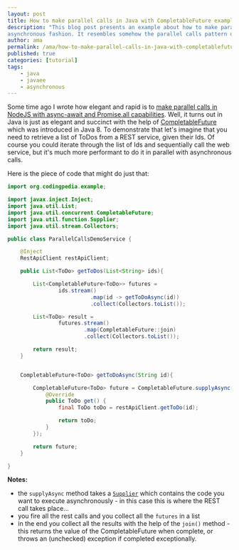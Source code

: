 ```yaml
---
layout: post
title: How to make parallel calls in Java with CompletableFuture example
description: "This blog post presents an example about how to make parallel calls in Java with CompletableFuture in an
asynchronous fashion. It resembles somehow the parallel calls pattern one can achieve in JavaScript with async-await and Promise.all"
author: ama
permalink: /ama/how-to-make-parallel-calls-in-java-with-completablefuture-example
published: true
categories: [tutorial]
tags:
    - java
    - javaee
    - asynchronous
---
```


Some time ago I wrote how elegant and rapid is to [make parallel calls in NodeJS with async-await and Promise.all
capabilities](https://www.codepedia.org/ama/parallel-calls-with-async-await-in-javascript-i-promise-you-all-performance-and-simplicity).
Well, it turns out in Java is just as elegant and succinct with the help of [CompletableFuture](https://docs.oracle.com/javase/8/docs/api/java/util/concurrent/CompletableFuture.html)
which was introduced in Java 8. To demonstrate that let's imagine that you need to retrieve a list of ToDos from a REST service, given their Ids. Of course
you could iterate through the list of Ids and sequentially call the web service, but it's much more performant to do it in parallel
with asynchronous calls.

<!--more-->

Here is the piece of code that might do just that:


```java
import org.codingpedia.example;

import javax.inject.Inject;
import java.util.List;
import java.util.concurrent.CompletableFuture;
import java.util.function.Supplier;
import java.util.stream.Collectors;

public class ParallelCallsDemoService {

    @Inject
    RestApiClient restApiClient;

    public List<ToDo> getToDos(List<String> ids){

        List<CompletableFuture<ToDo>> futures =
                ids.stream()
                          .map(id -> getToDoAsync(id))
                          .collect(Collectors.toList());

        List<ToDo> result =
                futures.stream()
                        .map(CompletableFuture::join)
                        .collect(Collectors.toList());

        return result;
    }


    CompletableFuture<ToDo> getToDoAsync(String id){

        CompletableFuture<ToDo> future = CompletableFuture.supplyAsync(new Supplier<ToDo>() {
            @Override
            public ToDo get() {
                final ToDo toDo = restApiClient.getToDo(id);

                return toDo;
            }
        });

        return future;
    }

}
```

**Notes:**

* the `supplyAsync` method takes a [`Supplier`](https://docs.oracle.com/javase/8/docs/api/java/util/function/Supplier.html)
 which contains the code you want to execute asynchronously - in this case this is where the REST call takes place...
* you fire all the rest calls and you collect all the `futures` in a list
* in the end you collect all the results with the help of the `join()` method - this returns the value of the CompletableFuture
when complete, or throws an (unchecked) exception if completed exceptionally.


